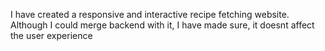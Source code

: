 I have created a responsive and interactive recipe fetching website. Although I could merge backend with it, I have made sure, it doesnt affect the user experience

 
 
